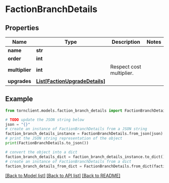 # FactionBranchDetails


## Properties

Name | Type | Description | Notes
------------ | ------------- | ------------- | -------------
**name** | **str** |  | 
**order** | **int** |  | 
**multiplier** | **int** | Respect cost multiplier. | 
**upgrades** | [**List[FactionUpgradeDetails]**](FactionUpgradeDetails.md) |  | 

## Example

```python
from tornclient.models.faction_branch_details import FactionBranchDetails

# TODO update the JSON string below
json = "{}"
# create an instance of FactionBranchDetails from a JSON string
faction_branch_details_instance = FactionBranchDetails.from_json(json)
# print the JSON string representation of the object
print(FactionBranchDetails.to_json())

# convert the object into a dict
faction_branch_details_dict = faction_branch_details_instance.to_dict()
# create an instance of FactionBranchDetails from a dict
faction_branch_details_from_dict = FactionBranchDetails.from_dict(faction_branch_details_dict)
```
[[Back to Model list]](../README.md#documentation-for-models) [[Back to API list]](../README.md#documentation-for-api-endpoints) [[Back to README]](../README.md)


